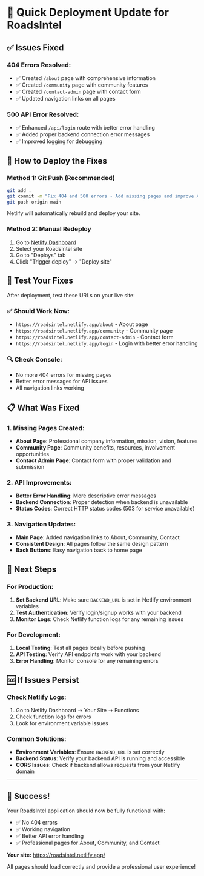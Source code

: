 # 🚀 Quick Deployment Update for RoadsIntel

## ✅ Issues Fixed

### **404 Errors Resolved:**
- ✅ Created `/about` page with comprehensive information
- ✅ Created `/community` page with community features
- ✅ Created `/contact-admin` page with contact form
- ✅ Updated navigation links on all pages

### **500 API Error Resolved:**
- ✅ Enhanced `/api/login` route with better error handling
- ✅ Added proper backend connection error messages
- ✅ Improved logging for debugging

## 🔄 How to Deploy the Fixes

### **Method 1: Git Push (Recommended)**
```bash
git add .
git commit -m "Fix 404 and 500 errors - Add missing pages and improve API handling"
git push origin main
```

Netlify will automatically rebuild and deploy your site.

### **Method 2: Manual Redeploy**
1. Go to [Netlify Dashboard](https://app.netlify.com)
2. Select your RoadsIntel site
3. Go to "Deploys" tab
4. Click "Trigger deploy" → "Deploy site"

## 🧪 Test Your Fixes

After deployment, test these URLs on your live site:

### **✅ Should Work Now:**
- `https://roadsintel.netlify.app/about` - About page
- `https://roadsintel.netlify.app/community` - Community page  
- `https://roadsintel.netlify.app/contact-admin` - Contact form
- `https://roadsintel.netlify.app/login` - Login with better error handling

### **🔍 Check Console:**
- No more 404 errors for missing pages
- Better error messages for API issues
- All navigation links working

## 📋 What Was Fixed

### **1. Missing Pages Created:**
- **About Page**: Professional company information, mission, vision, features
- **Community Page**: Community benefits, resources, involvement opportunities  
- **Contact Admin Page**: Contact form with proper validation and submission

### **2. API Improvements:**
- **Better Error Handling**: More descriptive error messages
- **Backend Connection**: Proper detection when backend is unavailable
- **Status Codes**: Correct HTTP status codes (503 for service unavailable)

### **3. Navigation Updates:**
- **Main Page**: Added navigation links to About, Community, Contact
- **Consistent Design**: All pages follow the same design pattern
- **Back Buttons**: Easy navigation back to home page

## 🎯 Next Steps

### **For Production:**
1. **Set Backend URL**: Make sure `BACKEND_URL` is set in Netlify environment variables
2. **Test Authentication**: Verify login/signup works with your backend
3. **Monitor Logs**: Check Netlify function logs for any remaining issues

### **For Development:**
1. **Local Testing**: Test all pages locally before pushing
2. **API Testing**: Verify API endpoints work with your backend
3. **Error Handling**: Monitor console for any remaining errors

## 🆘 If Issues Persist

### **Check Netlify Logs:**
1. Go to Netlify Dashboard → Your Site → Functions
2. Check function logs for errors
3. Look for environment variable issues

### **Common Solutions:**
- **Environment Variables**: Ensure `BACKEND_URL` is set correctly
- **Backend Status**: Verify your backend API is running and accessible
- **CORS Issues**: Check if backend allows requests from your Netlify domain

---

## 🎉 Success!

Your RoadsIntel application should now be fully functional with:
- ✅ No 404 errors
- ✅ Working navigation
- ✅ Better API error handling
- ✅ Professional pages for About, Community, and Contact

**Your site:** https://roadsintel.netlify.app/

All pages should load correctly and provide a professional user experience!
